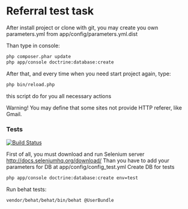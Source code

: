 Referral test task
========================

After install project or clone with git, you may create you own parameters.yml
from app/config/parameters.yml.dist

Than type in console:

``` bash
php composer.phar update
php app/console doctrine:database:create
```

After that, and every time when you need start project again, type:

``` bash
php bin/reload.php
```
this script do for you all necessary actions

Warning!
You may define that some sites not provide HTTP referer, like Gmail.

### Tests ###

[![Build Status](https://secure.travis-ci.org/spolischook/Snowdrops.png)](http://travis-ci.org/spolischook/Snowdrops)

First of all, you must download and run Selenium server http://docs.seleniumhq.org/download/
Than you have to add your parameters for DB at app/config/config_test.yml
Create DB for tests

``` bash
php app/console doctrine:database:create env=test
```

Run behat tests:

``` bash
vendor/behat/behat/bin/behat @UserBundle
```
